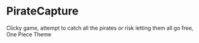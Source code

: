 # PirateCapture
Clicky game, attempt to catch all the pirates or risk letting them all go free, One Piece Theme
